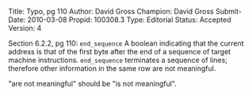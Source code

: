 Title:       Typo, pg 110
Author:      David Gross
Champion:    David Gross
Submit-Date: 2010-03-08
Propid:      100308.3
Type:        Editorial
Status:      Accepted
Version:     4

Section 6.2.2, pg 110:
`end_sequence` A boolean indicating that the current address is that of the first byte after
             the end of a sequence of target machine instructions. `end_sequence`
             terminates a sequence of lines; therefore other information in the same
             row are not meaningful.

"are not meaningful" should be "is not meaningful".
